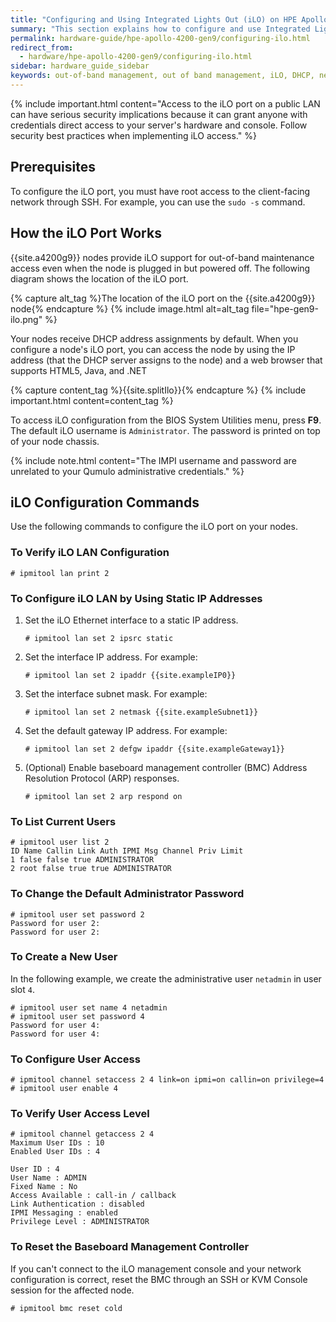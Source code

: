 ```yaml
---
title: "Configuring and Using Integrated Lights Out (iLO) on HPE Apollo 4200 Gen9 Nodes"
summary: "This section explains how to configure and use Integrated Lights Out (iLO) on HPE Apollo 4200 Gen9 nodes."
permalink: hardware-guide/hpe-apollo-4200-gen9/configuring-ilo.html
redirect_from:
  - hardware/hpe-apollo-4200-gen9/configuring-ilo.html
sidebar: hardware_guide_sidebar
keywords: out-of-band management, out of band management, iLO, DHCP, network, networking, LAN, ipmitool
---
```


{% include important.html content="Access to the iLO port on a public LAN can have serious security implications because it can grant anyone with credentials direct access to your server's hardware and console. Follow security best practices when implementing iLO access." %}

## Prerequisites
To configure the iLO port, you must have root access to the client-facing network through SSH. For example, you can use the `sudo -s` command.

## How the iLO Port Works
{{site.a4200g9}} nodes provide iLO support for out-of-band maintenance access even when the node is plugged in but powered off. The following diagram shows the location of the iLO port.

{% capture alt_tag %}The location of the iLO port on the {{site.a4200g9}} node{% endcapture %}
{% include image.html alt=alt_tag file="hpe-gen9-ilo.png" %}

Your nodes receive DHCP address assignments by default. When you configure a node's iLO port, you can access the node by using the IP address (that the DHCP server assigns to the node) and a web browser that supports HTML5, Java, and .NET

{% capture content_tag %}{{site.splitIlo}}{% endcapture %}
{% include important.html content=content_tag %}

To access iLO configuration from the BIOS System Utilities menu, press **F9**. The default iLO username is `Administrator`. The password is printed on top of your node chassis.

{% include note.html content="The IMPI username and password are unrelated to your Qumulo administrative credentials." %}

## iLO Configuration Commands

Use the following commands to configure the iLO port on your nodes.

### To Verify iLO LAN Configuration

```
# ipmitool lan print 2
```

### To Configure iLO LAN by Using Static IP Addresses

1. Set the iLO Ethernet interface to a static IP address.

   ```
   # ipmitool lan set 2 ipsrc static
   ```

1. Set the interface IP address. For example:

   ```
   # ipmitool lan set 2 ipaddr {{site.exampleIP0}}
   ```

1. Set the interface subnet mask. For example:

   ```
   # ipmitool lan set 2 netmask {{site.exampleSubnet1}}
   ```

1. Set the default gateway IP address. For example:
   
   ```
   # ipmitool lan set 2 defgw ipaddr {{site.exampleGateway1}}
   ```

1. (Optional) Enable baseboard management controller (BMC) Address Resolution Protocol (ARP) responses.

   ```
   # ipmitool lan set 2 arp respond on
   ```


### To List Current Users

```
# ipmitool user list 2
ID Name Callin Link Auth IPMI Msg Channel Priv Limit
1 false false true ADMINISTRATOR
2 root false true true ADMINISTRATOR
```

### To Change the Default Administrator Password

```
# ipmitool user set password 2
Password for user 2:
Password for user 2:
```

### To Create a New User

In the following example, we create the administrative user `netadmin` in user slot `4`.

```
# ipmitool user set name 4 netadmin
# ipmitool user set password 4
Password for user 4:
Password for user 4:
```

### To Configure User Access

```
# ipmitool channel setaccess 2 4 link=on ipmi=on callin=on privilege=4
# ipmitool user enable 4
```

### To Verify User Access Level

```
# ipmitool channel getaccess 2 4
Maximum User IDs : 10
Enabled User IDs : 4

User ID : 4
User Name : ADMIN
Fixed Name : No
Access Available : call-in / callback
Link Authentication : disabled
IPMI Messaging : enabled
Privilege Level : ADMINISTRATOR
```

### To Reset the Baseboard Management Controller

If you can't connect to the iLO management console and your network configuration is correct, reset the BMC through an SSH or KVM Console session for the affected node.

```
# ipmitool bmc reset cold
```
